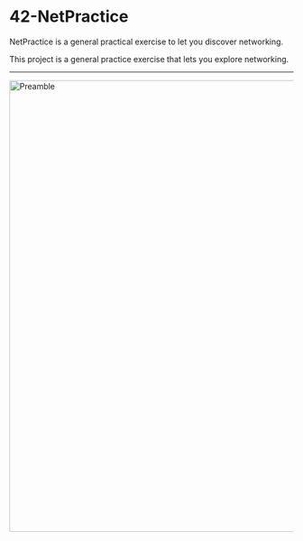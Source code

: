 # 42-NetPractice
NetPractice is a general practical exercise to let you discover networking.

This project is a general practice exercise that lets you explore networking.


--------------------------------------------------------------------------------
<img width="800" alt="Preamble" src="https://user-images.githubusercontent.com/97880185/211422027-874250ac-aac1-4100-a5ae-dab275c34c31.png">
